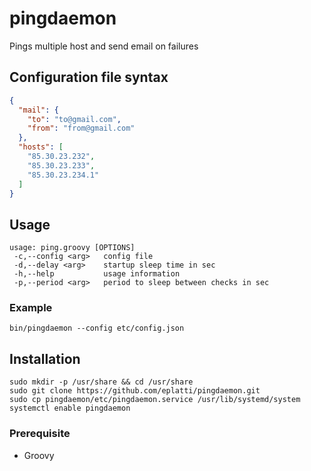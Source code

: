 # pingdaemon

Pings multiple host and send email on failures

## Configuration file syntax

```json
{
  "mail": {
    "to": "to@gmail.com",
    "from": "from@gmail.com"
  },
  "hosts": [
    "85.30.23.232",
    "85.30.23.233",
    "85.30.23.234.1"
  ]
}
```
## Usage
```
usage: ping.groovy [OPTIONS]
 -c,--config <arg>   config file
 -d,--delay <arg>    startup sleep time in sec
 -h,--help           usage information
 -p,--period <arg>   period to sleep between checks in sec
```
### Example

```
bin/pingdaemon --config etc/config.json
```
## Installation

```
sudo mkdir -p /usr/share && cd /usr/share
sudo git clone https://github.com/eplatti/pingdaemon.git
sudo cp pingdaemon/etc/pingdaemon.service /usr/lib/systemd/system
systemctl enable pingdaemon
```
### Prerequisite

* Groovy
